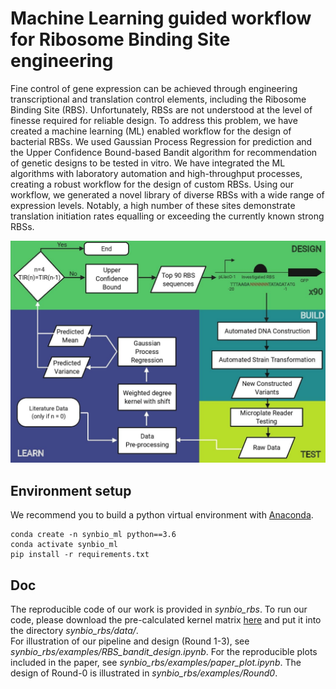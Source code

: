 # Machine Learning guided workflow for Ribosome Binding Site engineering

Fine control of gene expression can be achieved through engineering transcriptional and translation control elements, including the Ribosome Binding Site (RBS).
Unfortunately, RBSs are not understood at the level of finesse required for reliable design. 
To address this problem, we have created a machine learning (ML) enabled workflow for the design of bacterial RBSs.
We used Gaussian Process Regression for prediction and the Upper Confidence Bound-based Bandit algorithm for recommendation of genetic designs to be tested in vitro.
We have integrated the ML algorithms with laboratory automation and high-throughput processes, creating a robust workflow for the design of custom RBSs.
Using our workflow, we generated a novel library of diverse RBSs with a wide range of expression levels.
Notably, a high number of these sites demonstrate translation initiation rates equalling or exceeding the currently known strong RBSs.

<p align="center">
  <img src="flowchart.jpg"  width="600"/>    
</p>

## Environment setup 
We recommend you to build a python virtual environment with [Anaconda](https://docs.anaconda.com/anaconda/install/linux/).
```
conda create -n synbio_ml python==3.6  
conda activate synbio_ml  
pip install -r requirements.txt  
```

## Doc

The reproducible code of our work is provided in *synbio_rbs*. To run our code, please download the pre-calculated kernel matrix [here]() and put it into the directory *synbio_rbs/data/*.  
For illustration of our pipeline and design (Round 1-3), see *synbio_rbs/examples/RBS_bandit_design.ipynb*. 
For the reproducible plots included in the paper, see *synbio_rbs/examples/paper_plot.ipynb*.
The design of Round-0 is illustrated in *synbio_rbs/examples/Round0*.

